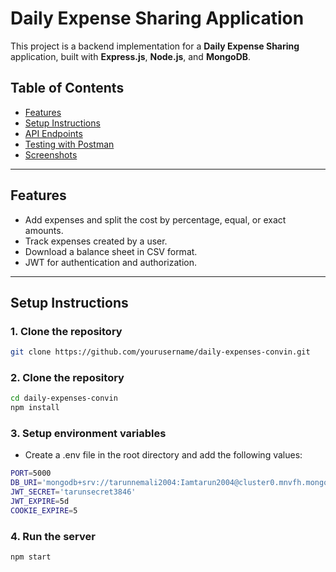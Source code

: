 # Daily Expense Sharing Application

This project is a backend implementation for a **Daily Expense Sharing** application, built with **Express.js**, **Node.js**, and **MongoDB**.

## Table of Contents

- [Features](#features)
- [Setup Instructions](#setup-instructions)
- [API Endpoints](#api-endpoints)
- [Testing with Postman](#testing-with-postman)
- [Screenshots](#screenshots)

---

## Features

- Add expenses and split the cost by percentage, equal, or exact amounts.
- Track expenses created by a user.
- Download a balance sheet in CSV format.
- JWT for authentication and authorization.

---

## Setup Instructions

### 1. Clone the repository

```bash
git clone https://github.com/yourusername/daily-expenses-convin.git
```
### 2. Clone the repository
```bash
cd daily-expenses-convin
npm install
```
### 3. Setup environment variables
- Create a .env file in the root directory and add the following values:
```bash
PORT=5000
DB_URI='mongodb+srv://tarunnemali2004:Iamtarun2004@cluster0.mnvfh.mongodb.net/?retryWrites=true&w=majority&appName=Cluster0' (I am providing my database url for your convenience)
JWT_SECRET='tarunsecret3846'
JWT_EXPIRE=5d
COOKIE_EXPIRE=5
```
### 4. Run the server

```bash
npm start
```




